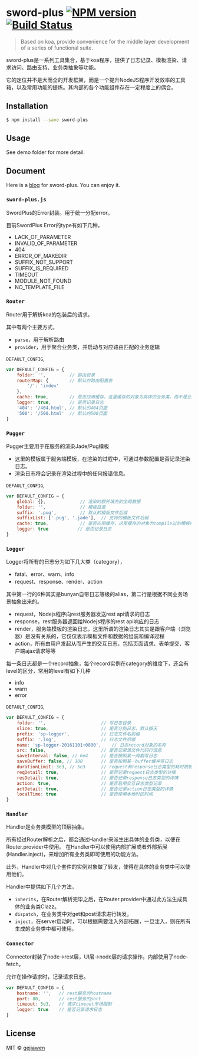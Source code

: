 # sword-plus [![NPM version](https://badge.fury.io/js/sword-plus.svg)](https://npmjs.org/package/sword-plus) [![Build Status](https://travis-ci.org/gejiawen/sword-plus.svg?branch=master)](https://travis-ci.org/gejiawen/sword-plus)

> Based on koa, provide convenience for the middle layer development of a series of functional suite.

sword-plus是一系列工具集合，基于koa程序，提供了日志记录、模板渲染、请求访问、路由支持、业务类抽象等功能。

它的定位并不是大而全的开发框架，而是一个提升NodeJS程序开发效率的工具箱，以及常用功能的提炼。其内部的各个功能组件存在一定程度上的偶合。

## Installation

```sh
$ npm install --save sword-plus
```

## Usage

See demo folder for more detail.

## Document

Here is a [blog]() for sword-plus. You can enjoy it.

### `sword-plus.js`

SwordPlus的Error封装。用于统一分配error。

目前SwordPlus Error的type有如下几种，

- LACK_OF_PARAMETER
- INVALID_OF_PARAMETER
- 404
- ERROR_OF_MAKEDIR
- SUFFIX_NOT_SUPPORT
- SUFFIX_IS_REQUIRED
- TIMEOUT
- MODULE_NOT_FOUND
- NO_TEMPLATE_FILE

### `Router`

Router用于解析koa的包装后的请求。

其中有两个主要方式，
- `parse`，用于解析路由
- `provider`，用于聚合业务类，并启动与对应路由匹配的业务逻辑

`DEFAULT_CONFIG`,

```js
var DEFAULT_CONFIG = {
    folder: '',         // 路由目录
    routerMap: {        // 默认的路由配置表
        '/': 'index'
    },
    cache: true,        // 是否应用缓存，这里缓存的对象为具体的业务类，而不是业务类实例
    logger: true,       // 是否记录日志
    '404': '/404.html', // 默认的404页面
    '500': '/500.html'  // 默认的500页面
}
```

### `Pugger`

Pugger主要用于在服务的渲染Jade/Pug模板

- 这里的模板属于服务端模板，在渲染的过程中，可通过参数配置是否记录渲染日志。
- 渲染日志将会记录在渲染过程中的任何报错信息。

`DEFAULT_CONFIG`,

```js
var DEFAULT_CONFIG = {
    global: {},             // 渲染时额外填充的全局数据
    folder: '',             // 模板目录
    suffix: '.pug',         // 默认的模板文件后缀
    suffixList: ['.pug', '.jade'],  // 支持的模板文件后缀
    cache: true,            // 是否应用缓存，这里缓存的对象为compile过的模板内容
    logger: true           // 是否记录日志
}
```

### `Logger`

Logger将所有的日志分为如下几大类（category），

- fatal、error、warn、info
- request、response、render、action

其中第一行的6种其实是bunyan自带日志等级的alias，第二行是根据不同业务场景抽象出来的。

- request，Nodejs程序向rest服务器发送rest api请求的日志
- response，rest服务器返回给Nodejs程序的rest api响应的日志
- render，服务端模板的渲染日志，这里所谓的渲染日志其实是跟客户端（浏览器）是没有关系的，它仅仅表示模板文件和数据的组装和编译过程
- action，所有由用户发起从而产生的交互日志，包括页面请求、表单提交、客户端ajax请求等等

每一条日志都是一个record抽象，每个record实例在category的维度下，还会有level的区分，常用的level有如下几种

- info
- warn
- error

`DEFAULT_CONFIG`,

```js
var DEFAULT_CONFIG = {
    folder: '',                     // 写日志目录
    slice: true,                    // 是否分割日志，默认按天
    prefix: 'sp-logger',            // 日志文件名前缀
    suffix: '.log',                 // 日志文件后缀
    name: 'sp-logger-20161101+0800',    // 日志record对象的名称
    src: false,                     // 是否记录源文件代码行信息    
    saveInterval: false, // 6e4     // 是否按照某一周期写日志
    saveBuffer: false, // 100       // 是否按照某一buffer缓冲写日志
    durationLimit: 3e3, // 5e3      // request和response日志类型的耗时限制
    reqDetail: true,                // 是否记录request日志类型的详情
    resDetail: true,                // 是否记录response日志类型的详情
    action: true,                   // 是否启用交互日志类型记录    
    actDetail: true,                // 是否记录action日志类型的详情
    localTime: true                 // 是否使用本地时区时间
}
```

### `Handler`

Handler是业务类模型的顶层抽象。

所有经过Router解析之后，都会通过Handler来派生出具体的业务类，以便在Router.provider中使用。
在Handler中可以使用内部扩展或者外部拓展(Handler.inject)，来增加所有业务类即可使用的功能方法。

此外，Handler中对几个套件的实例对象做了转发，使得在具体的业务类中可以使用他们。

Handler中提供如下几个方法，

- `inherits`，在Router解析完毕之后，在Router.provider中通过此方法生成具体的业务类Clazz。
- `dispatch`，在业务类中对get和post请求进行转发。
- `inject`，在server启动时，可以根据需要注入外部拓展，一旦注入，则在所有生成的业务类中都可使用。

### `Connector`

Connector封装了node->rest层，UI层->node层的请求操作。内部使用了node-fetch。

允许在操作请求时，记录请求日志。

```js
var DEFAULT_CONFIG = {
    hostname: '',   // rest服务的hostname
    port: 80,       // rest服务的port
    timeout: 5e3,   // 请求timeout市场限制
    logger: true    // 是否记录请求日志
}
```

## License

MIT © [gejiawen](http://blog.gejiawen.com/)
